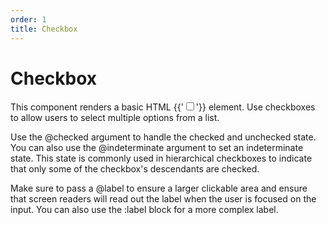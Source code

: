 ```yaml
---
order: 1
title: Checkbox
---
```


<EuiPageHeader>
  <EuiPageHeaderSection>
    <EuiTitle @size="l">
      <h1>
        Checkbox
      </h1>
    </EuiTitle>
  </EuiPageHeaderSection>
</EuiPageHeader>

<EuiSpacer />

<EuiText>
  <p>
    This component renders a basic HTML <EuiCode @language="html">{{'<input type="checkbox">'}}</EuiCode> element.
    Use checkboxes to allow users to select multiple options from a list.
  </p>
  <p>
    Use the <EuiCode>@checked</EuiCode> argument to handle the checked and
    unchecked state. You can also use the <EuiCode>@indeterminate</EuiCode> argument to set an indeterminate state.
    This state is commonly used in hierarchical checkboxes to indicate that only some of the checkbox's descendants are checked.
  </p>
  <p>
    Make sure to pass a <EuiCode>@label</EuiCode> to ensure a larger
    clickable area and ensure that screen readers will read out the
    label when the user is focused on the input.
    You can also use the <EuiCode>:label</EuiCode> block for a more complex label.
  </p>
</EuiText>
